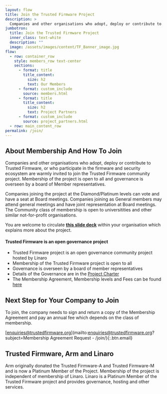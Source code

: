 ```yaml
---
layout: flow
title: Join the Trusted Firmware Project
description: >
  Companies and other organisations who adopt, deploy or contribute to Trusted Firmware, or who participate in the firmware and security ecosystem are warmly invited to join the Trusted Firmware community project. Membership of the project is open to all and governance is overseen by a board of Member representatives.
jumbotron:
  title: Join the Trusted Firmware Project
  inner_class: text-white
  description: ""
  image: /assets/images/content/TF_Banner_image.jpg
flow:
  - row: container_row
    style: members_row text-center
    sections:
      - format: title
        title_content:
          size: h2
          text: Our Members
      - format: custom_include
        source: members.html
      - format: title
        title_content:
          size: h2
          text: Project Partners
      - format: custom_include
        source: project_partners.html
  - row: main_content_row
permalink: /join/
---
```


## About Membership And How To Join

Companies and other organisations who adopt, deploy or contribute to Trusted Firmware, or who participate in the firmware and security ecosystem are warmly invited to join the Trusted Firmware community project. Membership of the project is open to all and governance is overseen by a board of Member representatives.

Companies joining the project at the Diamond/Platinum levels can vote and have a seat at Board meetings. Companies joining as General members may attend general meetings and have joint representation at Board meetings. The Community class of membership is open to universitities and other similar not-for-profit organisations.

You are welcome to circulate **[this slide deck](/docs/TrustedFirmware_2021_Sept.pdf)** within your organisation which explains more about the project.

#### Trusted Firmware is an open governance project

- Trusted Firmware project is an open governance community project hosted by Linaro
- Membership of the Trusted Firmware project is open to all
- Governance is overseen by a board of member representatives
- Details of the Governance are in the [Project Charter](/docs/Trusted_Firmware_Charter_v_2021_07_14.pdf)
- The Membership Agreement, Membership levels and Fees can be found [here](/docs/Trusted_Firmware_Membership_Agreement_and_Fee_Table_v_2021_07_14.pdf)

## Next Step for Your Company to Join

To join, the company needs to sign and return a copy of the Membership Agreement and pay an annual fee which depends on the class of membership.

[enquiries@trustedfirmware.org](mailto:enquiries@trustedfirmware.org?subject=Membership Agreement Request - /join/){:.btn.email}

## Trusted Firmware, Arm and Linaro

Arm originally donated the Trusted Firmware-A and Trusted Firmware-M and is now a Platinum Member of the Project. Membership of the project is independent of membership of Linaro. Linaro is a Platinum Member of the Trusted Firmware project and provides governance, hosting and other services.

